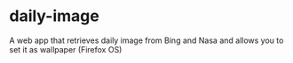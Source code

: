 # daily-image
A web app that retrieves daily image from Bing and Nasa and allows you to set it as wallpaper (Firefox OS)
